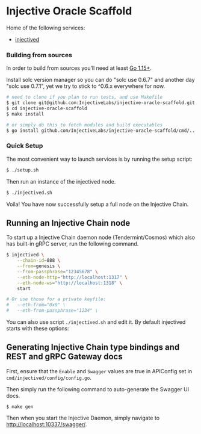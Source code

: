 # Injective Oracle Scaffold

Home of the following services:

* [injectived](/cmd/injectived)

### Building from sources

In order to build from sources you’ll need at least [Go 1.15+](https://golang.org/dl/).

Install solc version manager so you can do "solc use 0.6.7" and another day "solc use 0.7.1", yet we try to stick to ^0.6.x everywhere for now.

```bash
# need to clone if you plan to run tests, and use Makefile
$ git clone git@github.com:InjectiveLabs/injective-oracle-scaffold.git
$ cd injective-oracle-scaffold
$ make install

# or simply do this to fetch modules and build executables
$ go install github.com/InjectiveLabs/injective-oracle-scaffold/cmd/...
```
### Quick Setup 
The most convenient way to launch services is by running the setup script:
```bash
$ ./setup.sh
```
Then run an instance of the injectived node. 
```bash
$ ./injectived.sh
```

Voila! You have now successfully setup a full node on the Injective Chain. 

## Running an Injective Chain node

To start up a Injective Chain daemon node (Tendermint/Cosmos) which also has built-in gRPC server, run the following command. 

```bash
$ injectived \
	--chain-id=888 \
	--from=genesis \
	--from-passphrase="12345678" \
	--eth-node-http="http://localhost:1317" \
	--eth-node-ws="http://localhost:1318" \
	start

# Or use those for a private keyfile:
#	--eth-from="0x0" \
#	--eth-from-passphrase="1234" \
```

You can also use script `./injectived.sh` and edit it. By default injectived starts with these options:

## Generating Injective Chain type bindings and REST and gRPC Gateway docs
First, ensure that the `Enable` and `Swagger` values are true in APIConfig set in `cmd/injectived/config/config.go`. 

Then simply run the following command to auto-generate the Swagger UI docs.
```
$ make gen
```
Then when you start the Injective Daemon, simply navigate to [http://localhost:10337/swagger/](http://localhost:10337/swagger/).  

